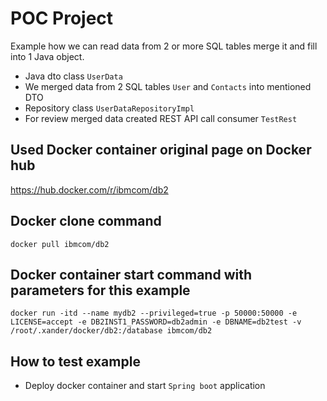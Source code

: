 # POC Project

Example how we can read data from 2 or more SQL tables merge it and fill into 1 Java object.
- Java dto class ```UserData```
- We merged data from 2 SQL tables ```User``` and ```Contacts``` into mentioned DTO
- Repository class ```UserDataRepositoryImpl```
- For review merged data created REST API call consumer ```TestRest```

## Used Docker container original page on Docker hub
https://hub.docker.com/r/ibmcom/db2

## Docker clone command
```docker pull ibmcom/db2```

## Docker container start command with parameters for this example
```docker run -itd --name mydb2 --privileged=true -p 50000:50000 -e LICENSE=accept -e DB2INST1_PASSWORD=db2admin -e DBNAME=db2test -v /root/.xander/docker/db2:/database ibmcom/db2```

## How to test example
- Deploy docker container and start ```Spring boot``` application

